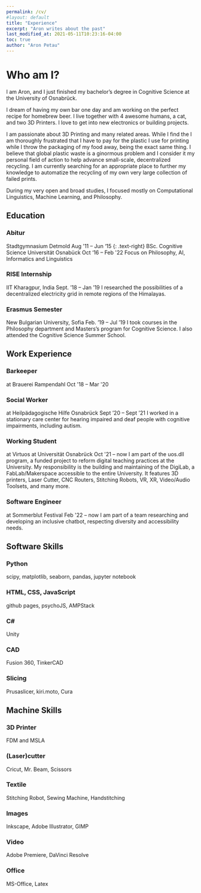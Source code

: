 ```yaml
---
permalink: /cv/
#layout: default
title: "Experience"
excerpt: "Aron writes about the past"
last_modified_at: 2021-05-11T10:23:16-04:00
toc: true
author: "Aron Petau"
---
```

# Who am I?
I am Aron, and I just finished my bachelor’s degree in Cognitive Science at the University of Osnabrück.

I dream of having my own bar one day and am working on the perfect recipe for homebrew beer.
I live together with 4 awesome humans, a cat, and two 3D Printers.
I love to get into new electronics or building projects.

I am passionate about 3D Printing and many related areas. While I find the I am thoroughly frustrated that I have to pay for the plastic I use for printing while I throw the packaging of my food away, being the exact same thing.
I believe that global plastic waste is a ginormous problem and I consider it my personal field of action to help advance small-scale, decentralized recycling.
I am currently searching for an appropriate place to further my knowledge to automatize the recycling of my own very large collection of failed prints.

During my very open and broad studies, I focused mostly on Computational Linguistics, Machine Learning, and Philosophy.


## Education
### Abitur
Stadtgymnasium Detmold
Aug '11 – Jun ‘15
{: .text-right}
BSc. Cognitive Science
Universität Osnabück
Oct ‘16 – Feb '22
Focus on Philosophy, AI, Informatics and Linguistics

### RISE Internship
IIT Kharagpur, India
Sept. ’18 – Jan ’19
I researched the possibilities of a decentralized electricity grid in remote regions of the Himalayas.

### Erasmus Semester
New Bulgarian University, Sofia
Feb. ’19 – Jul ’19
I took courses in the Philosophy department and Masters’s program for Cognitive Science. I also attended the Cognitive Science Summer School.

## Work Experience
### Barkeeper
at Brauerei Rampendahl
Oct '18 – Mar '20

### Social Worker
at Heilpädagogische Hilfe Osnabrück
Sept ’20 – Sept ’21
I worked in a stationary care center for hearing impaired and deaf people with cognitive impairments, including autism.

### Working Student
at Virtuos at Universität Osnabrück
Oct '21 – now
I am part of the uos.dll program, a funded project to reform digital teaching practices at the University. My responsibility is the building and maintaining of the DigiLab, a FabLab/Makerspace accessible to the entire University. It features 3D printers, Laser Cutter, CNC Routers, Stitching Robots, VR, XR, Video/Audio Toolsets, and many more.

### Software Engineer
at Sommerblut Festival
Feb '22 – now
I am part of a team researching and developing an inclusive chatbot, respecting diversity and accessibility needs.

## Software Skills
### Python
scipy, matplotlib, seaborn, pandas, jupyter notebook
### HTML, CSS, JavaScript
github pages, psychoJS, AMPStack
### C#
Unity
### CAD
Fusion 360, TinkerCAD
### Slicing
Prusaslicer, kiri.moto, Cura
## Machine Skills
### 3D Printer
FDM and MSLA
### (Laser)cutter
Cricut, Mr. Beam, Scissors
### Textile
Stitching Robot, Sewing Machine, Handstitching
### Images
Inkscape, Adobe Illustrator, GIMP
### Video
Adobe Premiere, DaVinci Resolve
### Office
MS-Office, Latex
